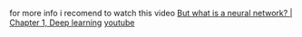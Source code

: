 for more info i recomend to watch this video 
[But what is a neural network? | Chapter 1, Deep learning](https://www.youtube.com/watch?v=aircAruvnKk)
[youtube](https://www.youtube.com/watch?v=jLCfzlcuANU)